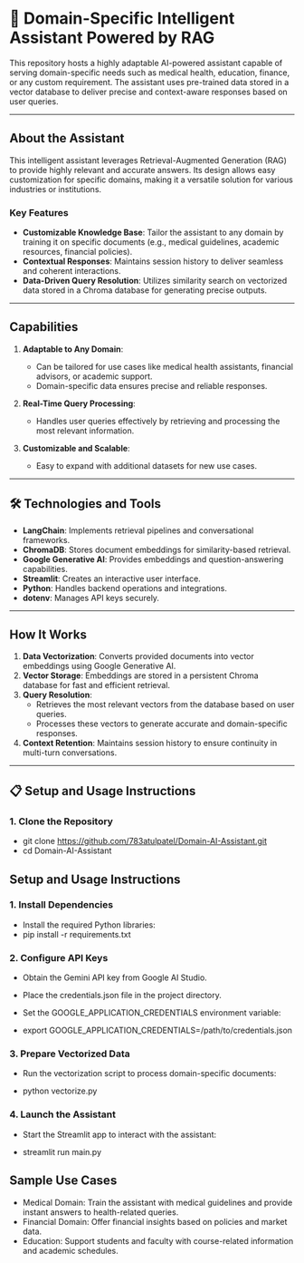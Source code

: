 # 🤖 **Domain-Specific Intelligent Assistant Powered by RAG**

This repository hosts a highly adaptable AI-powered assistant capable of serving domain-specific needs such as medical health, education, finance, or any custom requirement. The assistant uses pre-trained data stored in a vector database to deliver precise and context-aware responses based on user queries.

---

## **About the Assistant**

This intelligent assistant leverages Retrieval-Augmented Generation (RAG) to provide highly relevant and accurate answers. Its design allows easy customization for specific domains, making it a versatile solution for various industries or institutions.

### **Key Features**
- **Customizable Knowledge Base**: Tailor the assistant to any domain by training it on specific documents (e.g., medical guidelines, academic resources, financial policies).
- **Contextual Responses**: Maintains session history to deliver seamless and coherent interactions.
- **Data-Driven Query Resolution**: Utilizes similarity search on vectorized data stored in a Chroma database for generating precise outputs.

---

## **Capabilities**
1. **Adaptable to Any Domain**:  
   - Can be tailored for use cases like medical health assistants, financial advisors, or academic support.  
   - Domain-specific data ensures precise and reliable responses.

2. **Real-Time Query Processing**:  
   - Handles user queries effectively by retrieving and processing the most relevant information.  

3. **Customizable and Scalable**:  
   - Easy to expand with additional datasets for new use cases.  

---

## 🛠️ **Technologies and Tools**
- **LangChain**: Implements retrieval pipelines and conversational frameworks.
- **ChromaDB**: Stores document embeddings for similarity-based retrieval.
- **Google Generative AI**: Provides embeddings and question-answering capabilities.
- **Streamlit**: Creates an interactive user interface.
- **Python**: Handles backend operations and integrations.
- **dotenv**: Manages API keys securely.

---

## **How It Works**
1. **Data Vectorization**: Converts provided documents into vector embeddings using Google Generative AI.  
2. **Vector Storage**: Embeddings are stored in a persistent Chroma database for fast and efficient retrieval.  
3. **Query Resolution**:  
   - Retrieves the most relevant vectors from the database based on user queries.  
   - Processes these vectors to generate accurate and domain-specific responses.  
4. **Context Retention**: Maintains session history to ensure continuity in multi-turn conversations.

---

## 📋 **Setup and Usage Instructions**

### **1. Clone the Repository**

- git clone https://github.com/783atulpatel/Domain-AI-Assistant.git
- cd Domain-AI-Assistant

## **Setup and Usage Instructions**

### **1. Install Dependencies**
- Install the required Python libraries:
- pip install -r requirements.txt

### **2. Configure API Keys**
- Obtain the Gemini API key from Google AI Studio.
- Place the credentials.json file in the project directory.
- Set the GOOGLE_APPLICATION_CREDENTIALS environment variable:

- export GOOGLE_APPLICATION_CREDENTIALS=/path/to/credentials.json


### **3. Prepare Vectorized Data**
- Run the vectorization script to process domain-specific documents:

- python vectorize.py

### **4. Launch the Assistant**
- Start the Streamlit app to interact with the assistant:

- streamlit run main.py

## **Sample Use Cases**
- Medical Domain: Train the assistant with medical guidelines and provide instant answers to health-related queries.
- Financial Domain: Offer financial insights based on policies and market data.
- Education: Support students and faculty with course-related information and academic schedules.

